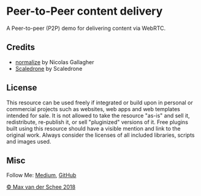 # Peer-to-Peer content delivery

A Peer-to-peer (P2P) demo for delivering content via WebRTC.

## Credits

- [normalize](github.com/necolas/normalize.css) by Nicolas Gallagher
- [Scaledrone](https://www.scaledrone.com/) by Scaledrone

## License
This resource can be used freely if integrated or build upon in personal or commercial projects such as websites, web apps and web templates intended for sale. It is not allowed to take the resource "as-is" and sell it, redistribute, re-publish it, or sell "pluginized" versions of it. Free plugins built using this resource should have a visible mention and link to the original work. Always consider the licenses of all included libraries, scripts and images used.

## Misc

Follow Me: [Medium](https://medium.com/@maxvanderschee), [GitHub](https://github.com/mvdschee)

[© Max van der Schee 2018](https://maxvanderschee.nl)




